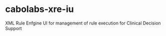 cabolabs-xre-iu
===============

XML Rule Enfgine UI for management of rule execution for Clinical Decision Support